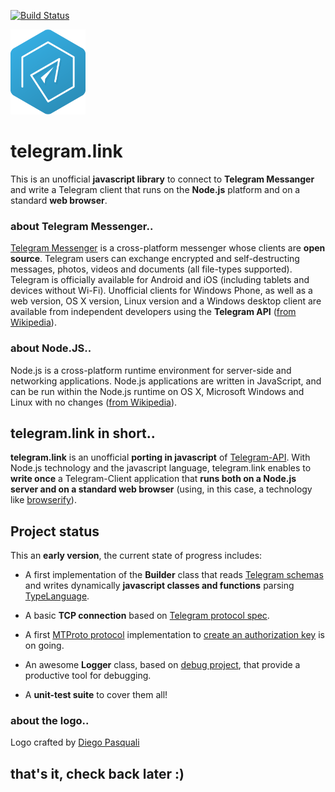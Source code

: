 [![Build Status](https://travis-ci.org/enricostara/telegram.link.svg?branch=master)](https://travis-ci.org/enricostara/telegram.link)

<img src="./telegram.link.png" width="120" />

telegram.link
===

This is an unofficial **javascript library** to connect to **Telegram Messanger** and write a Telegram client that runs 
on the **Node.js** platform and on a standard **web browser**.

### about Telegram Messenger.. 

[Telegram Messenger](http://www.telegram.org ) is a cross-platform messenger whose clients are **open source**. 
Telegram users can exchange encrypted and self-destructing messages, photos, videos and documents (all file-types supported). 
Telegram is officially available for Android and iOS (including tablets and devices without Wi-Fi). 
Unofficial clients for Windows Phone, as well as a web version, OS X version, Linux version and a Windows desktop client 
are available from independent developers using the **Telegram API**
([from Wikipedia](http://en.wikipedia.org/wiki/Telegram_\(software\))).

### about Node.JS..

Node.js is a cross-platform runtime environment for server-side and networking applications. 
Node.js applications are written in JavaScript, and can be run within the Node.js runtime on OS X, Microsoft Windows and 
Linux with no changes ([from Wikipedia](http://en.wikipedia.org/wiki/Node.js)).


## telegram.link in short..

**telegram.link** is an unofficial **porting in javascript** of [Telegram-API](https://core.telegram.org/api). 
With Node.js technology and the javascript language, telegram.link enables to **write once** a Telegram-Client application 
that **runs both on a Node.js server and on a standard web browser** 
(using, in this case, a technology like [browserify](https://www.npmjs.org/package/browserify)).

## Project status

This an **early version**, the current state of progress includes:

- A first implementation of the **Builder** class that reads [Telegram schemas](https://core.telegram.org/schema) 
and writes dynamically **javascript classes and functions** parsing [TypeLanguage](https://core.telegram.org/mtproto/TL).

- A basic **TCP connection**  based on [Telegram protocol spec](https://core.telegram.org/mtproto#tcp-transport). 

- A first [MTProto protocol](https://core.telegram.org/mtproto) implementation to 
[create an authorization key](https://core.telegram.org/mtproto/auth_key) is on going.

- An awesome **Logger** class, based on [debug project](https://github.com/visionmedia/debug), that provide a productive
tool for debugging.

- A **unit-test suite** to cover them all!

### about the logo..

Logo crafted by [Diego Pasquali](http://dribbble.com/diegopq)

## that's it, check back later :)